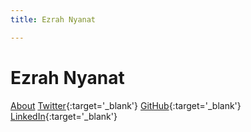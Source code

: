 ```yaml
---
title: Ezrah Nyanat

---
```


<h1>
  Ezrah Nyanat
</h1>

[About](/about.html)
[Twitter](https://twitter.com/ezrah_nyanat){:target='_blank'}
[GitHub](https://github.com/ezrahnyanat){:target='_blank'}
[LinkedIn](https://www.linkedin.com/in/ezrah-nyanat/){:target='_blank'}



